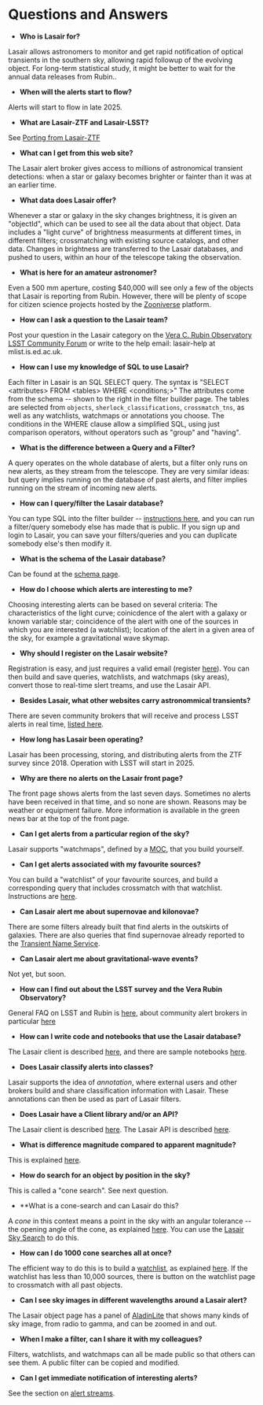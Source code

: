 # Questions and Answers

* **Who is Lasair for?**

Lasair allows astronomers to monitor and get rapid notification 
of optical transients in the southern sky, allowing rapid followup 
of the evolving object. For long-term statistical
study, it might be better to wait for the annual data releases from Rubin..

* **When will the alerts start to flow?**

Alerts will start to flow in late 2025.

* **What are Lasair-ZTF and Lasair-LSST?**

See [Porting from Lasair-ZTF](porting_from_ztf.html)

* **What can I get from this web site?**

The Lasair alert broker gives access to millions of astronomical transient detections: when a star or galaxy becomes brighter or fainter than it was at an earlier time.

* **What data does Lasair offer?**

Whenever a star or galaxy in the sky changes brightness, it is given an "objectId", which can be used to see all the data about that object. Data includes a "light curve" of brightness measurments at different times, in different filters; crossmatching with existing source catalogs, and other data.
Changes in brightness are transferred to the Lasair databases, and pushed to users, within an hour
of the telescope taking the observation.

* **What is here for an amateur astronomer?**

Even a 500 mm aperture, costing $40,000 will see only a few of the objects
that Lasair is reporting from Rubin. 
However, there will be plenty of scope for citizen science projects hosted by
the [Zooniverse](https://www.zooniverse.org/) platform.

* **How can I ask a question to the Lasair team?**

Post your question in the Lasair category on the [Vera C. Rubin Observatory LSST Community Forum](https://community.lsst.org/c/support/support-lasair/55) or 
write to the help email: lasair-help at mlist.is.ed.ac.uk.

* **How can I use my knowledge of SQL to use Lasair?**

Each filter in Lasair is an SQL SELECT query. The syntax is "SELECT <attributes\> FROM <tables\> WHERE <conditions;\>" The attributes come from the schema -- shown to the right in the filter builder page. The tables are selected from `objects`, `sherlock_classifications`, `crossmatch_tns`, as well as any watchlists, watchmaps or annotations you choose. The conditions in the WHERE clause allow a simplified SQL, using just comparison operators, without operators such as "group" and "having".

* **What is the difference between a Query and a Filter?**

A query operates on the whole database of alerts, but a filter only runs on new alerts, as they stream from the telescope. They are very similar ideas: but query implies running on the database of past alerts,
and filter implies running on the stream of incoming new alerts.

* **How can I query/filter the Lasair database?**

You can type SQL into the filter builder -- [instructions here](../core_functions/make_filter.html), 
and you can run a filter/query somebody else has made that is public. If you sign up and login to Lasair, you can save your filters/queries and you can duplicate somebody else's then modify it.

* **What is the schema of the Lasair database?**

Can be found at the [schema page]({%lasairurl%}/schema).

* **How do I choose which alerts are interesting to me?**

Choosing interesting alerts can be based on several criteria: The characteristics of the light curve; coinicdence of the alert with a galaxy or known variable star; coincidence of the alert with one of the sources in which you are interested (a watchlist); location of the alert in a given area of the sky, for example a gravitational wave skymap.

* **Why should I register on the Lasair website?**

Registration is easy, and just requires a valid email (register [here]({%lasairurl%}/register)). You can then build and save queries, watchlists, and watchmaps (sky areas), convert those to real-time slert treams, and use the Lasair API.

* **Besides Lasair, what other websites carry astronommical transients?**

There are seven community brokers that will receive and process LSST alerts in real time,
[listed here](https://rubinobservatory.org/for-scientists/data-products/alerts-and-brokers).

* **How long has Lasair been operating?**

Lasair has been processing, storing, and distributing alerts from the ZTF survey since 2018.
Operation with LSST will start in 2025.

* **Why are there no alerts on the Lasair front page?**

The front page shows alerts from the last seven days. Sometimes no alerts have been received
in that time, and so none are shown. Reasons may be weather or equipment failure.
More information is available in the green news bar at the top of the front page.

* **Can I get alerts from a particular region of the sky?**

Lasair supports "watchmaps", defined by a [MOC](https://cds-astro.github.io/mocpy/), that you build yourself.

* **Can I get alerts associated with my favourite sources?**

You can build a "watchlist" of your favourite sources, and build a corresponding query that includes crossmatch with that watchlist. Instructions are [here](../core_functions/watchlists.html).

* **Can Lasair alert me about supernovae and kilonovae?**

There are some filters already built that find alerts in the outskirts of galaxies. There are also queries that find supernovae already reported to the [Transient Name Service](https://www.wis-tns.org/).

* **Can Lasair alert me about gravitational-wave events?**

Not yet, but soon.

* **How can I find out about the LSST survey and the Vera Rubin Observatory?**

General FAQ on LSST and Rubin is [here](https://www.lsst.org/content/rubin-observatory-general-public-faqs), about community alert brokers in particular [here](https://www.lsst.org/scientists/alert-brokers)

* **How can I write code and notebooks that use the Lasair database?**

The Lasair client is described [here](../core_functions/rest-api.html), and
there are sample notebooks [here](../core_functions/python-notebooks.html).

* **Does Lasair classify alerts into classes?**

Lasair supports the idea of *annotation*, where external users and other brokers build and
share classification information with Lasair. These annotations can then be used as part of 
Lasair filters.

* **Does Lasair have a Client library and/or an API?**

The Lasair client is described [here](../core_functions/client.html).
The Lasair API is described [here](../core_functions/rest-api.html).

* **What is difference magnitude compared to apparent magnitude?**

This is explained [here](../concepts/objects_sources.html).

* **How do search for an object by position in the sky?**

This is called a "cone search". See next question.

* **What is a cone-search and can Lasair do this?

A *cone* in this context means a point in the sky with an angular tolerance -- the opening
angle of the cone, as explained [here](../concepts/sky-search.html). 
You can use the [Lasair Sky Search](../core_functions/sky-search.html)
to do this.

* **How can I do 1000 cone searches all at once?**

The efficient way to do this is to build a [watchlist](../concepts/watchlist.html),
as explained [here](../core_functions/watchlist.html). If the watchlist has
less than 10,000 sources, there is button on the watchlist page to crossmatch
with all past objects.

* **Can I see sky images in different wavelengths around a Lasair alert?**

The Lasair object page has a panel of [AladinLite](https://aladin.u-strasbg.fr/AladinLite/)
that shows many kinds of sky image, from radio to gamma, and can be zoomed in and out.

* **When I make a filter, can I share it with my colleagues?**

Filters, watchlists, and watchmaps can all be made public so that others can see them.
A public filter can be copied and modified.

* **Can I get immediate notification of interesting alerts?**

See the section on [alert streams](../core_functions/alert-streams).
